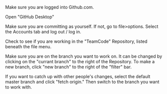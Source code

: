 Make sure you are logged into Github.com.

Open "GitHub Desktop"

Make sure you are committing as yourself. If not, go to file>options.  Select the Accounts tab and log out / log in.

Check to see if you are working in the "TeamCode" Repository, listed beneath the file menu.

Make sure you are on the branch you want to work on. It can be changed by clicking on the "currant branch" to the right of the Repository. To make a new branch, click "new branch" to the right of the "filter" bar.

If you want to catch up with other people's changes, select the default master branch and click "fetch origin." Then switch to the branch you want to work with.